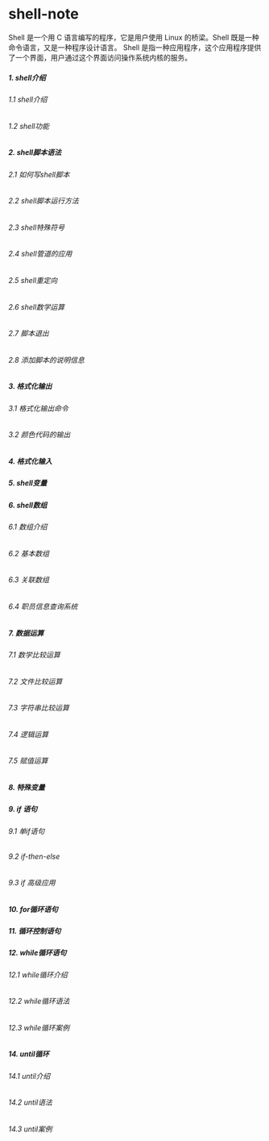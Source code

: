 # shell-note
Shell 是一个用 C 语言编写的程序，它是用户使用 Linux 的桥梁。Shell 既是一种命令语言，又是一种程序设计语言。  Shell 是指一种应用程序，这个应用程序提供了一个界面，用户通过这个界面访问操作系统内核的服务。

##### 1. shell介绍
###### 1.1 shell介绍

###### 1.2 shell功能

##### 2. shell脚本语法

###### 2.1 如何写shell脚本

###### 2.2 shell脚本运行方法

###### 2.3 shell特殊符号

###### 2.4 shell管道的应用

###### 2.5 shell重定向

###### 2.6 shell数学运算

###### 2.7 脚本退出

###### 2.8 添加脚本的说明信息

##### 3. 格式化输出

###### 3.1 格式化输出命令

###### 3.2 颜色代码的输出

##### 4. 格式化输入

##### 5. shell变量

##### 6. shell数组

###### 6.1 数组介绍

###### 6.2 基本数组

###### 6.3 关联数组

###### 6.4 职员信息查询系统

##### 7. 数据运算

###### 7.1 数学比较运算

###### 7.2  文件比较运算

###### 7.3 字符串比较运算

###### 7.4 逻辑运算

###### 7.5 赋值运算

##### 8. 特殊变量

##### 9. if 语句

###### 9.1 单if语句

###### 9.2 if-then-else

###### 9.3 if 高级应用

##### 10. for循环语句

##### 11. 循环控制语句

##### 12. while循环语句

###### 12.1 while循环介绍

###### 12.2 while循环语法

###### 12.3 while循环案例

##### 14. until循环

###### 14.1 until介绍

###### 14.2 until语法

###### 14.3 until案例